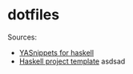 dotfiles
========

Sources:
- [YASnippets for haskell](https://github.com/LukeHoersten/shnippet)
- [Haskell project template](https://github.com/lens/project-template)
asdsad
